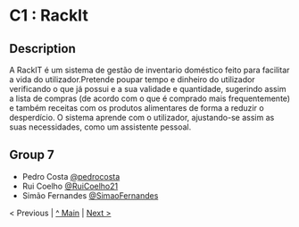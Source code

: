# C1 : RackIt

## Description
A RackIT é um sistema de gestão de inventario doméstico feito para facilitar a vida do utilizador.Pretende poupar tempo e dinheiro do utilizador verificando o que já possui e a sua validade e quantidade, sugerindo assim a lista de compras (de acordo com o que é comprado mais frequentemente) e também receitas com os produtos alimentares de forma a reduzir o desperdício. O sistema aprende com o utilizador, ajustando-se assim as suas necessidades, como um assistente pessoal.


## Group 7
* Pedro Costa [@pedrocosta](https://github.com/pedroscosta9)
* Rui Coelho [@RuiCoelho21](https://github.com/RuiCoelho21)
* Simão Fernandes [@SimaoFernandes](https://github.com/SimaoFernandes)

< Previous | [^ Main](https://github.com/RackITPW/report/tree/main/docs) | [Next >](c2.md)

